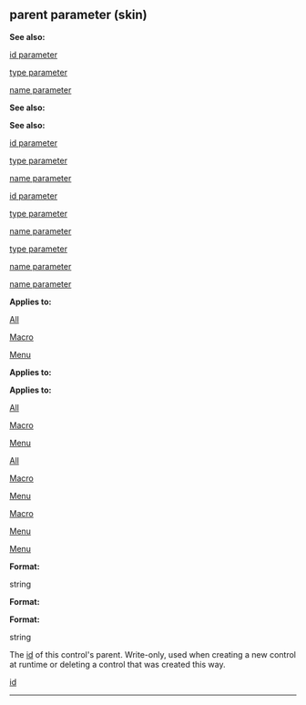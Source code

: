 

 parent parameter (skin)
-------------------------




**See also:** 


[id parameter](#/{skin}/param/id) 

[type parameter](#/{skin}/param/type) 

[name parameter](#/{skin}/param/name) 





**See also:** 

**See also:**

[id parameter](#/{skin}/param/id) 

[type parameter](#/{skin}/param/type) 

[name parameter](#/{skin}/param/name) 



[id parameter](#/{skin}/param/id)

[type parameter](#/{skin}/param/type) 

[name parameter](#/{skin}/param/name) 


[type parameter](#/{skin}/param/type)

[name parameter](#/{skin}/param/name) 

[name parameter](#/{skin}/param/name)


**Applies to:** 


[All](#/{skin}/control) 

[Macro](#/{skin}/control/macro) 

[Menu](#/{skin}/control/menu) 





**Applies to:** 

**Applies to:**

[All](#/{skin}/control) 

[Macro](#/{skin}/control/macro) 

[Menu](#/{skin}/control/menu) 



[All](#/{skin}/control)

[Macro](#/{skin}/control/macro) 

[Menu](#/{skin}/control/menu) 


[Macro](#/{skin}/control/macro)

[Menu](#/{skin}/control/menu) 

[Menu](#/{skin}/control/menu)


**Format:** 


 string
 


**Format:** 

**Format:**

 string


 The
 [id](#/{skin}/param/id) 
 of this control's parent. Write-only, used when creating a new control at runtime or deleting a control that was created this way.



[id](#/{skin}/param/id)


---



